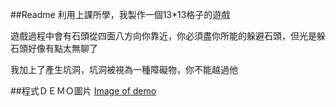 ##Readme
利用上課所學，我製作一個13*13格子的遊戲

遊戲過程中會有石頭從四面八方向你靠近，你必須盡你所能的躲避石頭，但光是躲石頭好像有點太無聊了

我加上了產生坑洞，坑洞被視為一種障礙物，你不能越過他

##程式ＤＥＭＯ圖片
[Image of demo](https://github.com/tedchang12/CanvasGame1/blob/master/123.png)


